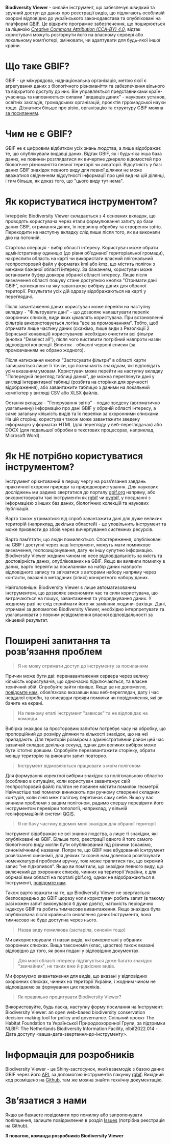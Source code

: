 **Biodiversity Viewer** - онлайн інструмент, що забезпечує швидкий та зручний доступ до даних про реєстрації видів, що підлягають особливій охороні відповідно до українського законодавстава та опубліковані на платформі [GBIF](https://www.gbif.org/). Це відкрите програмне забезпечення, що поширюється за ліцензію [*Creative Commons Attribution (CCA-BY) 4.0*](https://creativecommons.org/licenses/by/4.0/deed.en), відтак користувачі можуть розгорнути його на власному сервері або локальному компʼютері, змінювати, чи адаптувати для будь-якої іншої країни.

# Що таке GBIF?
GBIF - це міжурядова, наднаціональна організація, метою якої є агрегування даних з біологічного різноманіття та забезпечення вільного та відкритого доступу до них. Він управляється представниками країн-учасниць та наповнюється силами "видавців даних" - наукових установ, освітніх закладів, громадських організацій, проєктів грромадської науки тощо. Дізнатися більше про візію, організацію та структуру GBIF можна [за посиланням](https://www.gbif.org/uk/what-is-gbif).

# Чим не є GBIF?
GBIF не є цифровим відбитком усіх знань людства, а лише відображає те, що опублікували видавці даних. Відтак GBIF, як і будь-яка інша база даних, не повинен розглядатися як вичерпне джерело відомостей про біологічне різноманіття певної території чи акваторії. Відсутність у базі даних GBIF знахідок певного виду для певної ділянки не може вважатися свідченням відсутності інформації про цей вид на цій ділянці, і тим більше, як доказ того, що "цього виду тут нема".

# Як користуватися інструментом?
Інтерфейс Biodiversity Viewer складається з 4 основних вкладок, що проводять користувача через етапи формулювання запиту до бази даних GBIF, отримання даних, їх первинну обробку та створення звітів. Переходити на наступну вкладку слід лише після того, як ви виконали дію на поточній.

Стартова операція - вибір області інтересу. Користувач може обрати адміністративну одиницю (до рівня обʼєднаної територіальної громади), накреслити область на карті чи використати власний плігональний геопросторовий файл у форматах kml або kmz, що містить полігон з межами бажаної області інтересу. За бажанням, користувач може встановити буфер довкора обраної області інтересу. Лише після визначення області пошуку стане доступною кнопка "Oтримати дані GBIF", натискання на яку завантажує вибірку даних для обраної території. Результати усіх дій одразу відображаються на карті у переглядачі.

Після завантаження даних користувач може перейти на наступну вкладку - "Фільтрувати дані" - що дозволяє налаштувати перелік охоронних списків, види яких цікавлять користувача. При встановленні фільтрів використовується логіка "все за промовчанням". Тобто, щоб отримати лише частину даних (скажімо, лише види з Резолюції 2 Бернської конвенції) користувачеві необхідно очистити всі фільтри (кнопка "Deselect all"), після чого виставити потрібний навпроти назви відповідної конвенції. Виняток - обласні червоні списки (за промовчанням не обрано жодного).

Після натискання кнопки "Застосувати фільтри" в області карти залишаються лише ті точки, що позначають знахідкам, які відповідать усім вказаним умовам. Користувач може перейти на наступну вкладку "Попередній перегляд таблиці даних", де можна переглянути дані у вигляді інтерактивної таблиці (розбита на сторінки для зручності відображення), або завантажити таблицю з даними на локальний компʼютер у вигляді CSV або XLSX файлів.

Остання вкладка - "Генерування звітів" - подає зведену (автоматично узагальнену) інформацію про дані GBIF у обраній області інтересу, а саме загальну кількість видів та їх переліки за охоронними списками. На цій сторінці користувач також може завантажити зведену інформацію у форматах HTML (для перегляду у веб-переглядачах) або DOCX (для подальшої обробки в текстових процесорах, наприклад, Microsoft Word).

# Як НЕ потрібно користуватися інструментом?
Інструмент орієнтований в першу чергу на розвʼязання завдань практичної охорони природи та природокористування. Для наукових досліджень ми радимо звертатися до порталу [gbif.org](https://www.gbif.org/) напряму, або використовувати такі інструменти як [rgbif](https://www.gbif.org/uk/tool/81747/rgbif) чи [pygbif](https://www.gbif.org/uk/tool/OlyoYyRbKCSCkMKIi4oIT/pygbif-gbif-python-client), у поєднанні з інформацією з інших баз даних, біологічних колекцій та наукових публікацій.

Варто також утриматися від спроб завантажити дані для дуже великих територій (наприклад, декілька областей) - це уповільнить інструмент та може призвести до збоїв через вичерпування системних ресурсів.

Варто памʼятати, що люди помиляються. Спостереження, опубліковані на GBIF і доступні через наш Інструмент, можуть мати помилкове визначення, геопозиціонування, дату чи іншу супутню інформацію. Biodiversity Viewer жодним чином не несе відповідальність за якість та достовірність даних, опублікованих на GBIF. Якщо ви виявили помилку в даних, варто перейти за посиланням на набір даних навпроти відповідного запису та звʼязатися з авторами набору напряму через контакти, вказані в метаданих (описі) конкретного набору даних.

Найголовніше: Biodiversity Viewer є лише автоматизованим інструментом, що дозволяє зекономити час та сили користувача, що витрачаються на пошук, завантаження та упорядкування даних. У жодному разі не слід сприймати його як замінник людини-фахівця. Дані, отримані за допомогою Biodiversity Viewer, необхідно інтерпретувати та узагальнювати з повним усвідомлення власної відповідальності за кінцевий результат.

# Поширені запитання та розвʼязання проблем
> Я не можу отримати доступ до інструменту за посиланням

Причин може бути дві: перенавантаження сервера через велику кількість користувачів, що одночасно підключаються, та власне технічний збій. Спробуйте зайти пізніше. Якщо це не допомогло, [повідомте нам](https://github.com/ABiatov/gbif_shiny_onlineviewer/issues), обовʼязково вказавши ваш веб-переглядач, дату і час невдалої спроби, та описавши прояви помилки чи повідомлення, які ви бачите на екрані.

> На певному етапі інструмент "зависає" та не відповідає на команди.

Вибірка знахідок за просторовим запитом потребує часу на обробку, що пропорційний до розміру ділянки та кількості знахідок, що на неї припадають. Для територій розміром з адміністративний район цей час зазвичай складає декілька секунд, однак для великих вибірок може бути істотно довшим. Спробуйте перезавантажити сторінку, обрати меншу територію та виконати запит повторно.

> Інструмент відмовляється працювати з моїм полігоном

Для формування коректної вибірки знахідок за полігональною областю (особливо в ситуаціях, коли користувач завантажує свій геопросторовий файл) полігон не повинен містити помилок геометрії. Найчастіше такі помилки виникають при ручному створенні складних контурів, коли лінія меж полігону перетинає саму себе. Якщо у вас виникли проблеми з вашим полігоном, радимо спершу перевірити його інструментом перевірки топології, наприклад, у вільній геоінформаційній системі [QGIS](https://qgis.org/uk/site/).

> Я не бачу частину відомих мені знахідок для обраної території

Інструмент відображає не всі знання людства, а лише ті знахідки, які опубліковані на GBIF. Більше того, реєстрації одного й того самого біологічного виду могли бути опублікований під різними (скажімо, синонімічними) назвами. Попри те, що GBIF має вбудований існтрумент розвʼязання синонімії, для деяких таксонів нам довелося розвʼязувати номенклатурні проблеми вручну, тож може трапитися так, що окремий запис "не підхопився". Якщо ви помітили, що знахідки певного виду, що включений до охоронних списків, чинних на території України, є для обрнаої вми області на порталі gbif.org, однак не відображаються в Інструменті, [повідомте нам](https://github.com/ABiatov/gbif_shiny_onlineviewer/issues).

Також варто зважати на те, що Biodiversity Viewer не звертається безпосередньо до GBIF щоразу коли користувач робить запит (в такому разі кожен запит виконувався б дуже довго), натомість періодично індексує GBIF та робить тимчасове вивантаження. Якщо знахідка була опублікована після крайнього оновлення даних Інструмента, вона тимчасово не буде доступна через нього. 

> Назва виду помилкова (застаріла, синонім тощо)

Ми використовували ті назви видів, які використані у обраних охоронних списках. Вища таксономія (клас, царство) також вказані відповідно до того, як вони подані у відповідних документах.

> Для моєї області інтересу підтягується дуже багато знахідок "звичайних", не таких вже й рідкісних видів.

Ми формуємо вивантаження для видів, що вказані у відповідних охоронних списках, чинних на території України, і жодним чином не відповідаємо за формування цих переліків.

> Як правильно процитувати Biodiversity Viewer?

Використовуйте, будь ласка, наступну форму посилання на Інструмент:
Biodiversity Viewer: an open web-based biodiversity conservation decision-making tool for policy and governance. Спільний проєкт The Habitat Foundation та Української Природоохоронної Групи, за підтримки NLBIF: The Netherlands Biodiversity Information Facility, nlbif2022.014 - Дата доступу <ваша-дата-звертання-до-інструменту>.


# Інформація для розробників
Biodiversity Viewer - це Shiny-застосунок, який взаємодіє з базою даних GBIF через його [API](), за допомогою інструментів пакунку [rgbif](https://www.gbif.org/uk/tool/81747/rgbif). Вихідний код розміщено на [Github](https://github.com/ABiatov/gbif_shiny_onlineviewer/), там же можна знайти технічну документацію.

# Звʼязатися з нами
Якщо ви бажаєте повідомити про помилку або запропонувати поліпшення, залиште повідомлення в розділ [Issues](https://github.com/ABiatov/gbif_shiny_onlineviewer/issues) (потрібна реєстрація на Github). 

**З повагою, команда розробників Biodiversity Viewer**

